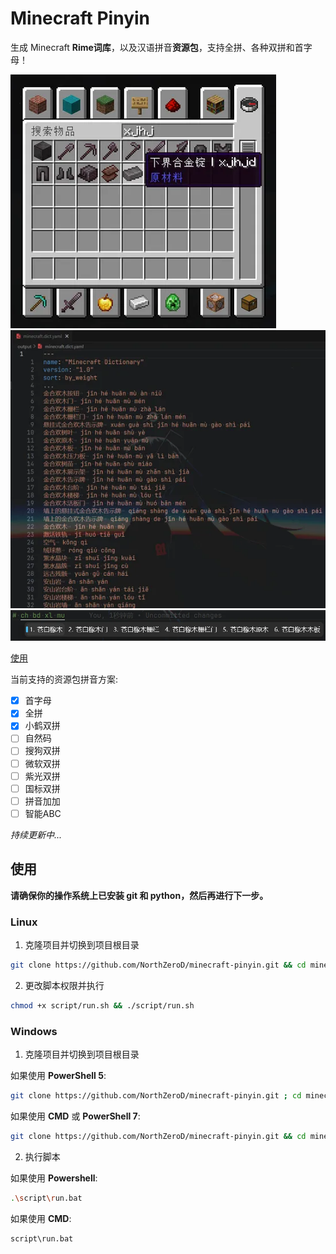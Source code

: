 # Minecraft Pinyin

生成 Minecraft **Rime词库**，以及汉语拼音**资源包**，支持全拼、各种双拼和首字母！

![物品搜索](./.screenshot/pic1.webp)
![词库](./.screenshot/pic2.webp)
![输入法展示](./.screenshot/pic3.webp)

[使用](#使用)

当前支持的资源包拼音方案:

- [x] 首字母
- [x] 全拼
- [x] 小鹤双拼
- [ ] 自然码
- [ ] 搜狗双拼
- [ ] 微软双拼
- [ ] 紫光双拼
- [ ] 国标双拼
- [ ] 拼音加加
- [ ] 智能ABC

*持续更新中...*

## 使用

**请确保你的操作系统上已安装 git 和 python，然后再进行下一步。**

### Linux

1. 克隆项目并切换到项目根目录

```bash
git clone https://github.com/NorthZeroD/minecraft-pinyin.git && cd minecraft-pinyin
```

2. 更改脚本权限并执行

```bash
chmod +x script/run.sh && ./script/run.sh
```

### Windows

1. 克隆项目并切换到项目根目录

如果使用 **PowerShell 5**:

```bash
git clone https://github.com/NorthZeroD/minecraft-pinyin.git ; cd minecraft-pinyin
```

如果使用 **CMD** 或 **PowerShell 7**:

```bash
git clone https://github.com/NorthZeroD/minecraft-pinyin.git && cd minecraft-pinyin
```

2. 执行脚本

如果使用 **Powershell**:

```bash
.\script\run.bat
```

如果使用 **CMD**:

```bash
script\run.bat
```
